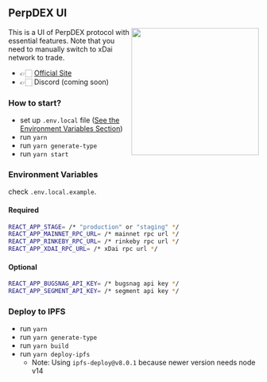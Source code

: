 ## PerpDEX UI

<img width="256px" style="margin: 0 auto; float: right" src="https://github.com/perpdex/perpdex-lite/raw/main/public/lite-banner.png" />

This is a UI of PerpDEX protocol with essential features. Note that you need to manually switch to xDai network to trade.

-   👉🏻 [Official Site](https://perpdex.com)
-   👉🏻 Discord (coming soon)

### How to start?

-   set up `.env.local` file ([See the Environment Variables Section](#environment-variables))
-   run `yarn`
-   run `yarn generate-type`
-   run `yarn start`

### Environment Variables

check `.env.local.example`.

#### Required

```sh
REACT_APP_STAGE= /* "production" or "staging" */
REACT_APP_MAINNET_RPC_URL= /* mainnet rpc url */
REACT_APP_RINKEBY_RPC_URL= /* rinkeby rpc url */
REACT_APP_XDAI_RPC_URL= /* xDai rpc url */
```

#### Optional

```sh
REACT_APP_BUGSNAG_API_KEY= /* bugsnag api key */
REACT_APP_SEGMENT_API_KEY= /* segment api key */
```

### Deploy to IPFS
-   run `yarn`
-   run `yarn generate-type`
-   run `yarn build`
-   run `yarn deploy-ipfs`
    - Note: Using `ipfs-deploy@v8.0.1` because newer version needs node v14
